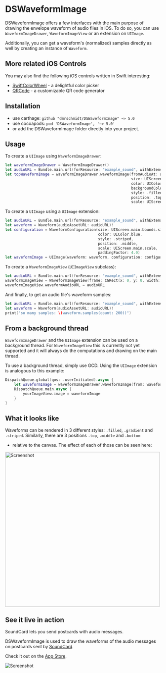 DSWaveformImage
===============

DSWaveformImage offers a few interfaces with the main purpose of drawing the
envelope waveform of audio files in iOS. To do so, you can use
`WaveformImageDrawer`, `WaveformImageView` or an extension on `UIImage`.

Additionally, you can get a waveform's (normalized) samples directly as well by
creating an instance of `Waveform`.

More related iOS Controls
------------

You may also find the following iOS controls written in Swift interesting:

* [SwiftColorWheel](https://github.com/dmrschmidt/SwiftColorWheel) - a delightful color picker
* [QRCode](https://github.com/dmrschmidt/QRCode) - a customizable QR code generator

Installation
------------

* use carthage: `github "dmrschmidt/DSWaveformImage" ~> 5.0`
* use cocoapods: `pod 'DSWaveformImage', '~> 5.0'`
* or add the DSWaveformImage folder directly into your project.

Usage
-----

To create a `UIImage` using `WaveformImageDrawer`:

```swift
let waveformImageDrawer = WaveformImageDrawer()
let audioURL = Bundle.main.url(forResource: "example_sound", withExtension: "m4a")!
let topWaveformImage = waveformImageDrawer.waveformImage(fromAudioAt: audioURL,
                                                         size: UIScreen.main.bounds.size,
                                                         color: UIColor.black,
                                                         backgroundColor: UIColor.black,
                                                         style: .filled,
                                                         position: .top,
                                                         scale: UIScreen.main.scale)
```


To create a `UIImage` using a `UIImage` extension:

```swift
let audioURL = Bundle.main.url(forResource: "example_sound", withExtension: "m4a")!
let waveform = Waveform(audioAssetURL: audioURL)!
let configuration = WaveformConfiguration(size: UIScreen.main.bounds.size,
                                          color: UIColor.blue,
                                          style: .striped,
                                          position: .middle,
                                          scale: UIScreen.main.scale,
                                          paddingFactor: 4.0)
let waveformImage = UIImage(waveform: waveform, configuration: configuration)
```

To create a `WaveformImageView` (`UIImageView` subclass):

```swift
let audioURL = Bundle.main.url(forResource: "example_sound", withExtension: "m4a")!
waveformImageView = WaveformImageView(frame: CGRect(x: 0, y: 0, width: 500, height: 300)
waveformImageView.waveformAudioURL = audioURL
```

And finally, to get an audio file's waveform samples:

```swift
let audioURL = Bundle.main.url(forResource: "example_sound", withExtension: "m4a")!
let waveform = Waveform(audioAssetURL: audioURL)!
print("so many samples: \(waveform.samples(count: 200))")
```

From a background thread
------------------------

`WaveformImageDrawer` and the `UIImage` extension can be used on a background thread.
For `WaveformImageView` this is currently not yet supported and it will always
do the computations and drawing on the main thread.

To use a background thread, simply use GCD. Using the `UIImage` extension is
analogous to this example:

```swift
DispatchQueue.global(qos: .userInitiated).async {
    let waveformImage = waveformImageDrawer.waveformImage(from: waveform, with: configuration)
    DispatchQueue.main.async {
        yourImageView.image = waveformImage
    }
}
```

What it looks like
------------------

Waveforms can be rendered in 3 different styles: `.filled`, `.gradient` and
`.striped`. Similarly, there are 3 positions `.top`, `.middle` and `.bottom`
- relative to the canvas. The effect of each of those can be seen here:

<img src="https://github.com/dmrschmidt/DSWaveformImage/blob/master/screenshot.png" width="500" alt="Screenshot">


## See it live in action

SoundCard lets you send postcards with audio messages.

DSWaveformImage is used to draw the waveforms of the audio messages on postcards sent by [SoundCard](https://www.soundcard.io).

Check it out on the [App Store](http://bit.ly/soundcardio).

<img src="https://github.com/dmrschmidt/DSWaveformImage/blob/master/screenshot3.png" alt="Screenshot">
